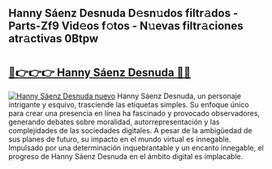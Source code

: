 ## Hanny Sáenz Desnuda D𝚎sn𝚞dos filtr𝚊dos - Parts-Zf9 Vid𝚎os f𝚘tos - N𝚞evas filtr𝚊ciones atr𝚊ctivas 0Btpw

# <h2><a href="http://mb2txc.tromn.icu/?c=Hanny+S%c3%a1enz+Desnuda">🔗👉👉👉 Hanny Sáenz Desnuda 🔗🔗</a></h2>

[![Hanny Sáenz Desnuda nuevo](https://i.imgur.com/pEAQMta.gif)](http://mb2txc.tromn.icu/?c=Hanny+S%c3%a1enz+Desnuda)
Hanny Sáenz Desnuda, un personaje intrigante y esquivo, trasciende las etiquetas simples. Su enfoque único para crear una presencia en línea ha fascinado y provocado observadores, generando debates sobre moralidad, autorrepresentación y las complejidades de las sociedades digitales. A pesar de la ambigüedad de sus planes de futuro, su impacto en el mundo virtual es innegable. Impulsado por una determinación inquebrantable y un encanto innegable, el progreso de Hanny Sáenz Desnuda en el ámbito digital es implacable.

